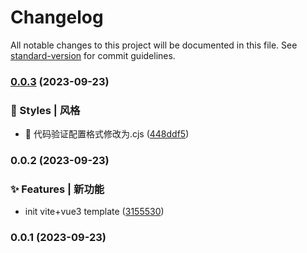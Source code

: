 # Changelog

All notable changes to this project will be documented in this file. See [standard-version](https://github.com/conventional-changelog/standard-version) for commit guidelines.

### [0.0.3](https://github.com/lvchunjia/vue3-template/compare/v0.0.2...v0.0.3) (2023-09-23)

### 💄 Styles | 风格

- 🎨 代码验证配置格式修改为.cjs ([448ddf5](https://github.com/lvchunjia/vue3-template/commit/448ddf59a9a42bbcd01f4bc8ad56705507ce207f))

### 0.0.2 (2023-09-23)

### ✨ Features | 新功能

- init vite+vue3 template ([3155530](https://github.com/lvchunjia/vue3-template/commit/3155530afe49d9751a7ae676213cee07aa8daeef))

### 0.0.1 (2023-09-23)
